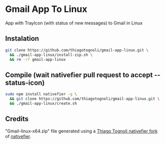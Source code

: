 # Gmail App To Linux

App with TrayIcon (with status of new messages) to Gmail in Linux


## Instalation
```bash
git clone https://github.com/thiagotognoli/gmail-app-linux.git \
  && ./gmail-app-linux/install-zip.sh \
  && rm -rf gmail-app-linux
```

## Compile (wait nativefier pull request to accept --status-icon)
```bash
sudo npm install nativefier -g \
  && git clone https://github.com/thiagotognoli/gmail-app-linux.git \
  && ./gmail-app-linux/create.sh
```

## Credits
"Gmail-linux-x64.zip" file generated using a [Thiago Tognoli nativefier fork](https://github.com/thiagotognoli/nativefier/tree/feature/iconStatus) of [nativefier](https://github.com/jiahaog/nativefier).


